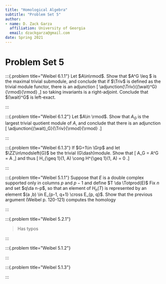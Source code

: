 ```yaml
---
title: "Homological Algebra"
subtitle: "Problem Set 5"
author:
- name: D. Zack Garza
  affiliation: University of Georgia 
  email: dzackgarza@gmail.com 
date: Spring 2021
---
```


# Problem Set 5  

:::{.problem title="Weibel 6.1.1"}
Let $A\in\rmod$. 
Show that $A^G \leq $ is the maximal trivial submodule, and conclude that if $\Triv$ is defined as the trivial module functor, there is an adjunction
\[
\adjunction{\Triv}{(\wait)^G}{\rmod}{\rmod}
,\]
so taking invariants is a right-adjoint.
Conclude that $(\wait)^G$ is left-exact.

:::

:::{.problem title="Weibel 6.1.2"}
Let $A\in \rmod$.
Show that $A_G$ is the largest trivial quotient module of $A$, and conclude that there is an adjunction
\[
\adjunction{(\wait)_G}{\Triv}{\rmod}{\rmod}
.\]

:::

:::{.problem title="Weibel 6.1.3"}
If $G=1\in \Grp$ and let $\ZZ\in\modsleft{G}$ be the trivial \(G\dash\)module.
Show that
\[
A_G = A^G = A
,\]
and thus
\[
H_{\geq 1}(1, A) \cong H^{\geq 1}(1, A) = 0
.\]

:::


:::{.problem title="Weibel 5.1.1"}
Suppose that $E$ is a double complex supported only in columns $p$ and $p-1$ and define $T \da \Totprod(E)$
Fix $n$ and set $q\da n-p$, so that an element of $H_n(T)$ is represented by an element $(a ,b) \in E_{p-1, q+1} \cross E_{p, q}$.
Show that the previous argument (Weibel p. 120-121) computes the homology

:::

:::{.problem title="Weibel 5.2.1"}
> Has typos

:::

:::{.problem title="Weibel 5.1.2"}

:::


:::{.problem title="Weibel 5.1.3"}

:::
